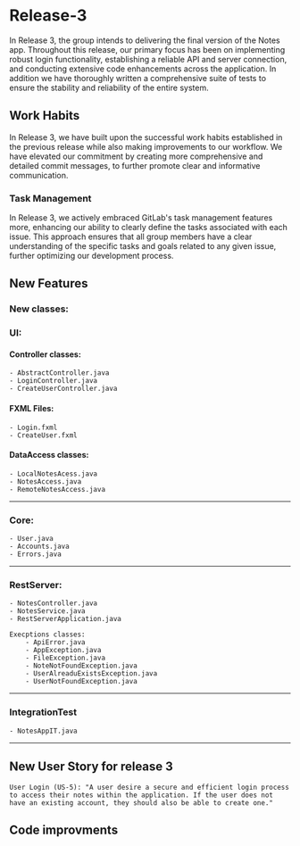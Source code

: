 # Release-3
In Release 3, the group intends to delivering the final version of the Notes app. Throughout this release, our primary focus has been on implementing robust login functionality, establishing a reliable API and server connection, and conducting extensive code enhancements across the application. In addition we have thoroughly written a comprehensive suite of tests to ensure the stability and reliability of the entire system. 

## Work Habits
In Release 3, we have built upon the successful work habits established in the previous release while also making improvements to our workflow. We have elevated our commitment by creating more comprehensive and detailed commit messages, to further promote clear and informative communication. 

### Task Management
In Release 3, we actively embraced GitLab's task management features more, enhancing our ability to clearly define the tasks associated with each issue. This approach ensures that all group members have a clear understanding of the specific tasks and goals related to any given issue, further optimizing our development process.

## New Features 

### New classes:

### UI: 

#### Controller classes:
``````
- AbstractController.java
- LoginController.java
- CreateUserController.java
``````
#### FXML Files:
```
- Login.fxml
- CreateUser.fxml
```

#### DataAccess classes:
```
- LocalNotesAcess.java
- NotesAccess.java
- RemoteNotesAccess.java
```
___
### Core:
```
- User.java
- Accounts.java
- Errors.java
```
___
### RestServer:
```
- NotesController.java
- NotesService.java
- RestServerApplication.java

Execptions classes:
    - ApiError.java
    - AppException.java
    - FileException.java
    - NoteNotFoundException.java
    - UserAlreaduExistsException.java
    - UserNotFoundException.java
```
___
### IntegrationTest
```
- NotesAppIT.java
```
___


## New User Story for release 3 
```
User Login (US-5): "A user desire a secure and efficient login process to access their notes within the application. If the user does not have an existing account, they should also be able to create one."
```

## Code improvments 
